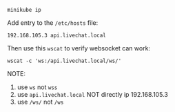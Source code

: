 ```
minikube ip
```

Add entry to  the `/etc/hosts` file:
```
192.168.105.3 api.livechat.local
```

Then use this `wscat` to verify websocket can work:
```
wscat -c 'ws:/api.livechat.local/ws/'
```

NOTE:
1. use `ws` not `wss`
2. use `api.livechat.local` NOT directly ip 192.168.105.3
3. use `/ws/` not `/ws`

